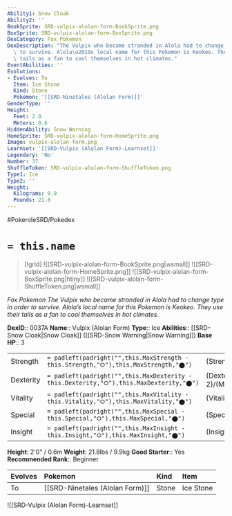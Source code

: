 ```yaml
---
Ability1: Snow Cloak
Ability2: ''
BookSprite: SRD-vulpix-alolan-form-BookSprite.png
BoxSprite: SRD-vulpix-alolan-form-BoxSprite.png
DexCategory: Fox Pokemon
DexDescription: "The Vulpix who became stranded in Alola had to change type in order\
  \ to survive. Alola\u2019s local name for this Pokemon is Keokeo. They use their\
  \ tails as a fan to cool themselves in hot climates."
EventAbilities: ''
Evolutions:
- Evolves: To
  Item: Ice Stone
  Kind: Stone
  Pokemon: '[[SRD-Ninetales (Alolan Form)]]'
GenderType: ''
Height:
  Feet: 2.0
  Meters: 0.6
HiddenAbility: Snow Warning
HomeSprite: SRD-vulpix-alolan-form-HomeSprite.png
Image: vulpix-alolan-form.png
Learnset: '[[SRD-Vulpix (Alolan Form)-Learnset]]'
Legendary: 'No'
Number: 37
ShuffleToken: SRD-vulpix-alolan-form-ShuffleToken.png
Type1: Ice
Type2: ''
Weight:
  Kilograms: 9.9
  Pounds: 21.8
---
```


#PokeroleSRD/Pokedex

# `= this.name`

> [!grid]
> ![[SRD-vulpix-alolan-form-BookSprite.png|wsmall]]
> ![[SRD-vulpix-alolan-form-HomeSprite.png]]
> ![[SRD-vulpix-alolan-form-BoxSprite.png|htiny]]
> ![[SRD-vulpix-alolan-form-ShuffleToken.png|wsmall]]


*Fox Pokemon*
*The Vulpix who became stranded in Alola had to change type in order to survive. Alola’s local name for this Pokemon is Keokeo. They use their tails as a fan to cool themselves in hot climates.*

**DexID**:: 0037A
**Name**:: Vulpix (Alolan Form)
**Type**:: Ice
**Abilities**:: [[SRD-Snow Cloak|Snow Cloak]] ([[SRD-Snow Warning|Snow Warning]])
**Base HP**:: 3

|           |                                                                                        |                                          |
| --------- | -------------------------------------------------------------------------------------- | ---------------------------------------- |
| Strength  | `= padleft(padright("",this.MaxStrength - this.Strength,"⭘"),this.MaxStrength,"⬤")`    | (Strength::1)/(MaxStrength::3)   |
| Dexterity | `= padleft(padright("",this.MaxDexterity - this.Dexterity,"⭘"),this.MaxDexterity,"⬤")` | (Dexterity:: 2)/(MaxDexterity::4) |
| Vitality  | `= padleft(padright("",this.MaxVitality - this.Vitality,"⭘"),this.MaxVitality,"⬤")`    | (Vitality::1)/(MaxVitality::3)   |
| Special   | `= padleft(padright("",this.MaxSpecial - this.Special,"⭘"),this.MaxSpecial,"⬤")`       | (Special::2)/(MaxSpecial::4)     |
| Insight   | `= padleft(padright("",this.MaxInsight - this.Insight,"⭘"),this.MaxInsight,"⬤")`       | (Insight::2)/(MaxInsight::4)     |

**Height**: 2'0" / 0.6m
**Weight**: 21.8lbs / 9.9kg
**Good Starter**:: Yes
**Recommended Rank**:: Beginner

| Evolves   | Pokemon                         | Kind   | Item      |
|:----------|:--------------------------------|:-------|:----------|
| To        | [[SRD-Ninetales (Alolan Form)]] | Stone  | Ice Stone |

![[SRD-Vulpix (Alolan Form)-Learnset]]